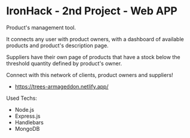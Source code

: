 # IronHack - 2nd Project - Web APP

Product's management tool.

It connects any user with product owners, with a dashboard of available products and product's description page.

Suppliers have their own page of products that have a stock below the threshold quantity defined by product's owner.

Connect with this network of clients, product owners and suppliers!

 - https://trees-armageddon.netlify.app/

Used Techs:
  - Node.js
  - Express.js
  - Handlebars
  - MongoDB
